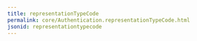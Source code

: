 ```yaml
---
title: representationTypeCode
permalink: core/Authentication.representationTypeCode.html
jsonid: representationtypecode
---
```

